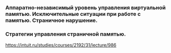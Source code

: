 ### Аппаратно-независимый уровень управления виртуальной памятью. Исключительные ситуации при работе с памятью. Страничное нарушение.

### Стратегии управления страничной памятью.

https://intuit.ru/studies/courses/2192/31/lecture/986